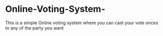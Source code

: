 # Online-Voting-System-
This is a simple Online voting system where you can cast your vote onces to any of the party you want 
